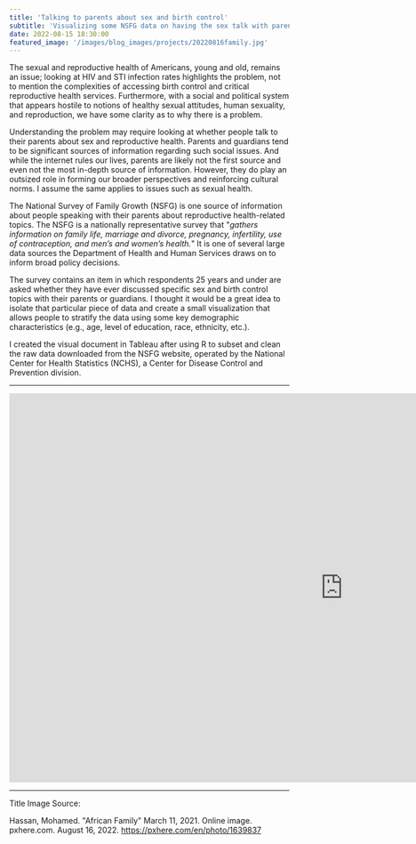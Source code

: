 ```yaml
---
title: 'Talking to parents about sex and birth control'
subtitle: 'Visualizing some NSFG data on having the sex talk with parents'
date: 2022-08-15 18:30:00
featured_image: '/images/blog_images/projects/20220816family.jpg'
---
```


The sexual and reproductive health of Americans, young and old, remains an issue; looking at HIV and STI infection rates highlights the problem, not to mention the complexities of accessing birth control and critical reproductive health services. Furthermore, with a social and political system that appears hostile to notions of healthy sexual attitudes,  human sexuality, and reproduction, we have some clarity as to why there is a problem.

Understanding the problem may require looking at whether people talk to their parents about sex and reproductive health. Parents and guardians tend to be significant sources of information regarding such social issues. And while the internet rules our lives, parents are likely not the first source and even not the most in-depth source of information. However, they do play an outsized role in forming our broader perspectives and reinforcing cultural norms. I assume the same applies to issues such as sexual health.

The National Survey of Family Growth (NSFG) is one source of information about people speaking with their parents about reproductive health-related topics. The NSFG is a nationally representative survey that "*gathers information on family life, marriage and divorce, pregnancy, infertility, use of contraception, and men’s and women’s health.*" It is one of several large data sources the Department of Health and Human Services draws on to inform broad policy decisions. 

The survey contains an item in which respondents 25 years and under are asked whether they have ever discussed specific sex and birth control topics with their parents or guardians. I thought it would be a great idea to isolate that particular piece of data and create a small visualization that allows people to stratify the data using some key demographic characteristics (e.g., age, level of education, race, ethnicity, etc.).

I created the visual document in Tableau after using R to subset and clean the raw data downloaded from the NSFG website, operated by the National Center for Health Statistics (NCHS), a Center for Disease Control and Prevention division.

___

<iframe seamless frameborder="0" src="https://public.tableau.com/views/NSFG-Sextalkwithparent/Dashboard1?:embed=yes&:display_count=yes&:showVizHome=no" width = '1200' height = '700' scrolling='yes' ></iframe> 

___

Title Image Source:

Hassan, Mohamed. "African Family" March 11, 2021. Online image. pxhere.com. August 16, 2022. <https://pxhere.com/en/photo/1639837>
